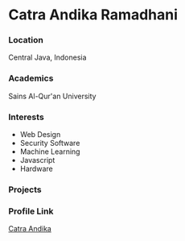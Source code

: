 # Catra Andika Ramadhani

### Location

Central Java, Indonesia

### Academics

Sains Al-Qur'an University

### Interests

- Web Design
- Security Software
- Machine Learning
- Javascript
- Hardware

### Projects


### Profile Link

[Catra Andika](https://github.com/ctrndk)